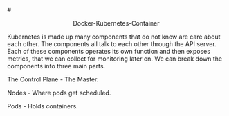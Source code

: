 #<p align="center"> Docker-Kubernetes-Container </p>

Kubernetes is made up many components that do not know are care about each other. The components all talk to each other through the API server. Each of these components operates its own function and then exposes metrics, that we can collect for monitoring later on. We can break down the components into three main parts.

The Control Plane - The Master.

Nodes - Where pods get scheduled.

Pods - Holds containers.
